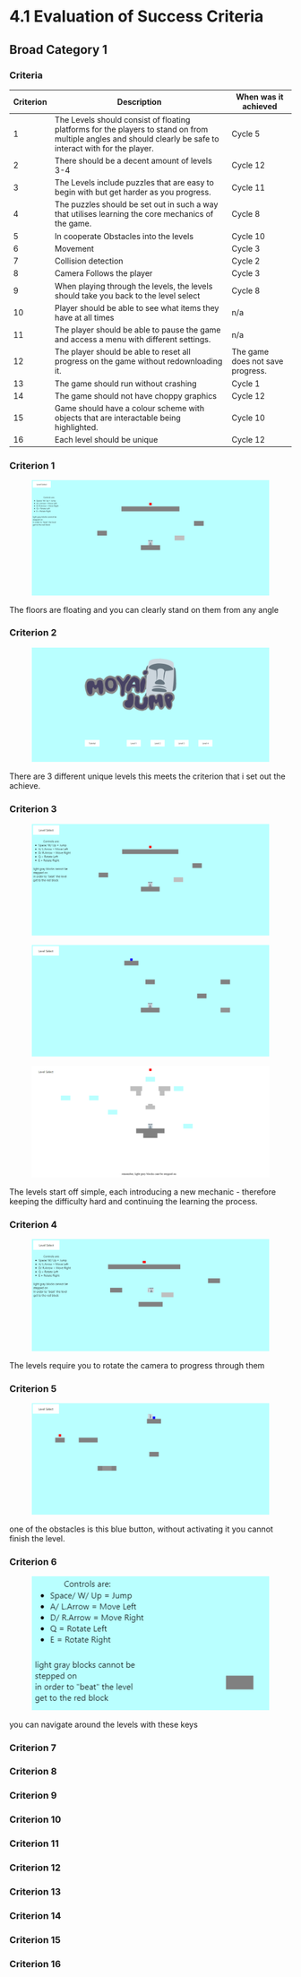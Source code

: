 # 4.1 Evaluation of Success Criteria

## Broad Category 1

### Criteria

| Criterion | Description                                                                                                                                                  | When was it achieved             |
| --------- | ------------------------------------------------------------------------------------------------------------------------------------------------------------ | -------------------------------- |
| 1         | The Levels should consist of floating platforms for the players to stand on from multiple angles and should clearly be safe to interact with for the player. | Cycle 5                          |
| 2         | There should be a decent amount of levels 3-4                                                                                                                | Cycle 12                         |
| 3         | The Levels include puzzles that are easy to begin with but get harder as you progress.                                                                       | Cycle 11                         |
| 4         | The puzzles should be set out in such a way that utilises learning the core mechanics of the game.                                                           | Cycle 8                          |
| 5         | In cooperate Obstacles into the levels                                                                                                                       | Cycle 10                         |
| 6         | Movement                                                                                                                                                     | Cycle 3                          |
| 7         | Collision detection                                                                                                                                          | Cycle 2                          |
| 8         | Camera Follows the player                                                                                                                                    | Cycle 3                          |
| 9         | When playing through the levels, the levels should take you back to the level select                                                                         | Cycle 8                          |
| 10        | Player should be able to see what items they have at all times                                                                                               | n/a                              |
| 11        | The player should be able to pause the game and access a menu with different settings.                                                                       | n/a                              |
| 12        | The player should be able to reset all progress on the game without redownloading it.                                                                        | The game does not save progress. |
| 13        | The game should run without crashing                                                                                                                         | Cycle 1                          |
| 14        | The game should not have choppy graphics                                                                                                                     | Cycle 12                         |
| 15        | Game should have a colour scheme with objects that are interactable being highlighted.                                                                       | Cycle 10                         |
| 16        | Each level should be unique                                                                                                                                  | Cycle 12                         |

### Criterion 1

<figure><img src="../.gitbook/assets/image (9).png" alt=""><figcaption></figcaption></figure>

The floors are floating and you can clearly stand on them from any angle

### Criterion 2

<figure><img src="../.gitbook/assets/image (1).png" alt=""><figcaption></figcaption></figure>

There are 3 different unique levels this meets the criterion that i set out the achieve.

### Criterion 3

<figure><img src="../.gitbook/assets/image (8).png" alt=""><figcaption></figcaption></figure>

<figure><img src="../.gitbook/assets/image (15).png" alt=""><figcaption></figcaption></figure>

<figure><img src="../.gitbook/assets/image (13).png" alt=""><figcaption></figcaption></figure>

The levels start off simple, each introducing a new mechanic - therefore keeping the difficulty hard and continuing the learning the process.

### Criterion 4

<figure><img src="../.gitbook/assets/image (3).png" alt=""><figcaption></figcaption></figure>

The levels require you to rotate the camera to progress through them

### Criterion 5

<figure><img src="../.gitbook/assets/image (6).png" alt=""><figcaption></figcaption></figure>

one of the obstacles is this blue button, without activating it you cannot finish the level.

### Criterion 6

<figure><img src="../.gitbook/assets/image.png" alt=""><figcaption></figcaption></figure>

you can navigate around the levels with these keys

### Criterion 7

### Criterion 8

### Criterion 9

### Criterion 10

### Criterion 11

### Criterion 12

### Criterion 13

### Criterion 14

### Criterion 15

### Criterion 16

